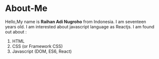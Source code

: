 # About-Me
Hello,My name is **Raihan Adi Nugroho** from Indonesia.
I am seventeen years old.
I am interested about javascript language as Reactjs.
I am found out about :
1. HTML
2. CSS (or Framework CSS)
3. Javascript (DOM, ES6, React)
